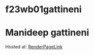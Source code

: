 # f23wb01gattineni

# Manideep gattineni

Hosted at: [RenderPageLink](https://f23wb01gattineni.onrender.com)
